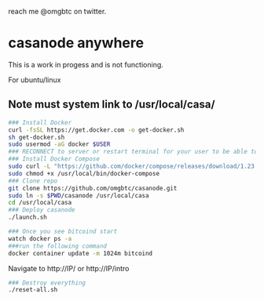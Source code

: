 reach me @omgbtc on twitter.

# casanode anywhere

This is a work in progess and is not functioning.

For ubuntu/linux

## Note must system link to /usr/local/casa/

```sh
### Install Docker
curl -fsSL https://get.docker.com -o get-docker.sh
sh get-docker.sh 
sudo usermod -aG docker $USER
### RECONNECT to server or restart terminal for your user to be able to user docker commands
### Install Docker Compose
sudo curl -L "https://github.com/docker/compose/releases/download/1.23.2/docker-compose-$(uname -s)-$(uname -m)" -o /usr/local/bin/docker-compose
sudo chmod +x /usr/local/bin/docker-compose 
### Clone repo
git clone https://github.com/omgbtc/casanode.git
sudo ln -s $PWD/casanode /usr/local/casa
cd /usr/local/casa
### Deploy casanode
./launch.sh
```

```sh
### Once you see bitcoind start 
watch docker ps -a
###run the following command
docker container update -m 1024m bitcoind
```

Navigate to http://IP/ or http://IP/intro

```sh
### Destroy everything
./reset-all.sh
```
